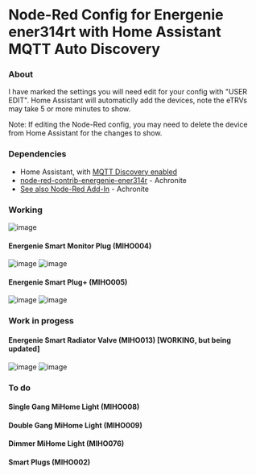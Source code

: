 Node-Red Config for Energenie ener314rt with Home Assistant MQTT Auto Discovery
=======================================

### About
I have marked the settings you will need edit for your config with "USER EDIT".
Home Assistant will automaticlly add the devices, note the eTRVs may take 5 or more minutes to show.

Note: If editing the Node-Red config, you may need to delete the device from Home Assistant for the changes to show.


### Dependencies
* Home Assistant, with [MQTT Discovery enabled](https://www.home-assistant.io/integrations/mqtt/)
* [node-red-contrib-energenie-ener314r](https://github.com/Achronite/node-red-contrib-energenie-ener314rt) - Achronite
* [See also Node-Red Add-In](https://flows.nodered.org/node/node-red-contrib-energenie-ener314rt) - Achronite


### Working
![image](https://user-images.githubusercontent.com/5207490/211171783-19f09b29-4bc5-4548-af9f-1c57f561230f.png)


#### Energenie Smart Monitor Plug (MIHO004) 
![image](https://user-images.githubusercontent.com/5207490/211171688-0dfbc57e-4a61-48c3-a723-3ef27a58f582.png)
![image](https://user-images.githubusercontent.com/5207490/211171701-032d0dbf-0b8e-40ca-a6a3-ff8b136811ab.png)

#### Energenie Smart Plug+ (MIHO005)
![image](https://user-images.githubusercontent.com/5207490/211171728-7e0842db-bbfe-4070-a411-d6400f1ece73.png)
![image](https://user-images.githubusercontent.com/5207490/211171737-7f65a639-08ef-461e-bb00-b78a3fc72618.png)

### Work in progess
#### Energenie Smart Radiator Valve (MIHO013) [WORKING, but being updated]
![image](https://user-images.githubusercontent.com/5207490/211171767-c9df86b3-85ff-4a16-b8ee-140e61d0cbe6.png)
![image](https://user-images.githubusercontent.com/5207490/211171778-405d2230-8911-4cea-b621-0a768cda8fdc.png)

### To do

#### Single Gang MiHome Light (MIHO008)
#### Double Gang MiHome Light (MIHO009)
#### Dimmer MiHome Light (MIHO076)
#### Smart Plugs (MIHO002)

